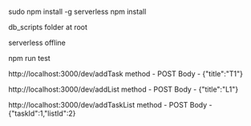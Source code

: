 <!-- INITIAL SETUP -->
sudo npm install -g serverless
npm install

<!-- DB Scripts -->
db_scripts folder at root

<!-- To Run Project Offline -->
serverless offline

<!-- To Run Tests -->
npm run test

<!-- urls -->
http://localhost:3000/dev/addTask
method - POST
Body - {"title":"T1"}

http://localhost:3000/dev/addList
method - POST
Body - {"title":"L1"}

http://localhost:3000/dev/addTaskList
method - POST
Body - {"taskId":1,"listId":2}


